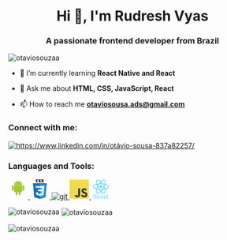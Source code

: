 <h1 align="center">Hi 👋, I'm Rudresh Vyas</h1>
<h3 align="center">A passionate frontend developer from Brazil</h3>

<p align="left"> <img src="https://komarev.com/ghpvc/?username=otaviosouzaa&label=Profile%20views&color=0e75b6&style=flat" alt="otaviosouzaa" /> </p>

- 🌱 I’m currently learning **React Native and React**

- 💬 Ask me about **HTML, CSS, JavaScript, React**

- 📫 How to reach me **otaviosousa.ads@gmail.com**

<h3 align="left">Connect with me:</h3>
<p align="left">
<a href="https://linkedin.com/in/https://www.linkedin.com/in/otávio-sousa-837a82257/" target="blank"><img align="center" src="https://cdn.jsdelivr.net/npm/simple-icons@3.0.1/icons/linkedin.svg" alt="https://www.linkedin.com/in/otávio-sousa-837a82257/" height="30" width="40" /></a>
</p>

<h3 align="left">Languages and Tools:</h3>
<p align="left"> 
  <a href="https://developer.android.com" target="_blank" rel="noreferrer"> 
    <img src="https://raw.githubusercontent.com/devicons/devicon/master/icons/android/android-original-wordmark.svg" alt="android" width="40" height="40"/> 
  </a> 
  <a href="https://www.w3schools.com/css/" target="_blank" rel="noreferrer"> 
    <img src="https://raw.githubusercontent.com/devicons/devicon/master/icons/css3/css3-original-wordmark.svg" alt="css3" width="40" height="40"/> 
  </a> 
  <a href="https://git-scm.com/" target="_blank" rel="noreferrer"> 
    <img src="https://www.vectorlogo.zone/logos/git-scm/git-scm-icon.svg" alt="git" width="40" height="40"/> 
  </a> 
  <a href="https://developer.mozilla.org/en-US/docs/Web/JavaScript" target="_blank" rel="noreferrer"> 
    <img src="https://raw.githubusercontent.com/devicons/devicon/master/icons/javascript/javascript-original.svg" alt="javascript" width="40" height="40"/> 
  </a> 
  <a href="https://reactjs.org/" target="_blank" rel="noreferrer"> 
    <img src="https://raw.githubusercontent.com/devicons/devicon/master/icons/react/react-original-wordmark.svg" alt="react" width="40" height="40"/> 
  </a> 
</p>

<p><img align="left" src="https://github-readme-stats.vercel.app/api/top-langs?username=otaviosouzaa&show_icons=true&locale=en&layout=compact" alt="otaviosouzaa" /></p>

<p>&nbsp;<img align="center" src="https://github-readme-stats.vercel.app/api?username=otaviosouzaa&show_icons=true&locale=en" alt="otaviosouzaa" /></p>

<p><img align="center" src="https://github-readme-streak-stats.herokuapp.com/?user=otaviosouzaa&" alt="otaviosouzaa" /></p>
